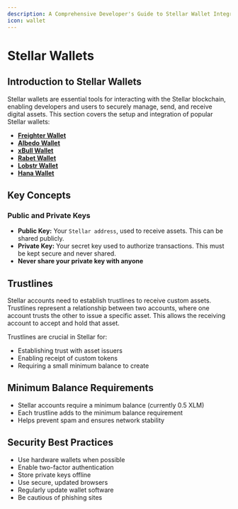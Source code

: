 ```yaml
---
description: A Comprehensive Developer's Guide to Stellar Wallet Integrations
icon: wallet
---
```


# Stellar Wallets

## Introduction to Stellar Wallets

Stellar wallets are essential tools for interacting with the Stellar blockchain, enabling developers and users to securely manage, send, and receive digital assets. This section covers the setup and integration of popular Stellar wallets:

* [**Freighter Wallet**](freighter-wallet.md)
* [**Albedo Wallet**](broken-reference)
* [**xBull Wallet**](broken-reference)
* [**Rabet Wallet**](broken-reference)
* [**Lobstr Wallet**](broken-reference)
* [**Hana Wallet**](broken-reference)

## Key Concepts

### Public and Private Keys

* **Public Key:** Your `Stellar address`, used to receive assets. This can be shared publicly.
* **Private Key:** Your secret key used to authorize transactions. This must be kept secure and never shared.
* **Never share your private key with anyone**

## Trustlines

Stellar accounts need to establish trustlines to receive custom assets. Trustlines represent a relationship between two accounts, where one account trusts the other to issue a specific asset. This allows the receiving account to accept and hold that asset.

Trustlines are crucial in Stellar for:

* Establishing trust with asset issuers
* Enabling receipt of custom tokens
* Requiring a small minimum balance to create

## Minimum Balance Requirements

* Stellar accounts require a minimum balance (currently 0.5 XLM)
* Each trustline adds to the minimum balance requirement
* Helps prevent spam and ensures network stability

## Security Best Practices

* Use hardware wallets when possible
* Enable two-factor authentication
* Store private keys offline
* Use secure, updated browsers
* Regularly update wallet software
* Be cautious of phishing sites
